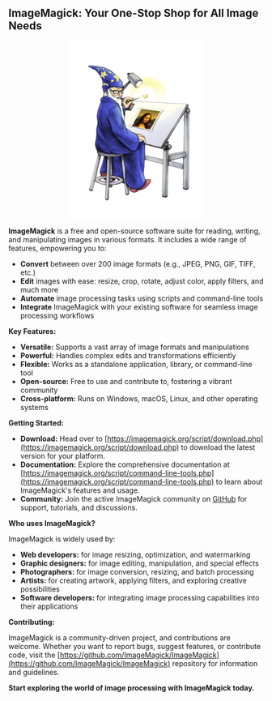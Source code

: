 ## ImageMagick: Your One-Stop Shop for All Image Needs

<p align="center">
<img align="center" src="wizard.png" alt="ImageMagick logo" />
</p>

**ImageMagick** is a free and open-source software suite for reading, writing, and manipulating images in various formats. It includes a wide range of features, empowering you to:

* **Convert** between over 200 image formats (e.g., JPEG, PNG, GIF, TIFF, etc.)
* **Edit** images with ease: resize, crop, rotate, adjust color, apply filters, and much more
* **Automate** image processing tasks using scripts and command-line tools
* **Integrate** ImageMagick with your existing software for seamless image processing workflows

**Key Features:**

* **Versatile:** Supports a vast array of image formats and manipulations
* **Powerful:** Handles complex edits and transformations efficiently
* **Flexible:** Works as a standalone application, library, or command-line tool
* **Open-source:** Free to use and contribute to, fostering a vibrant community
* **Cross-platform:** Runs on Windows, macOS, Linux, and other operating systems

**Getting Started:**

* **Download:** Head over to [https://imagemagick.org/script/download.php](https://imagemagick.org/script/download.php) to download the latest version for your platform.
* **Documentation:** Explore the comprehensive documentation at [https://imagemagick.org/script/command-line-tools.php](https://imagemagick.org/script/command-line-tools.php) to learn about ImageMagick's features and usage.
* **Community:** Join the active ImageMagick community on [GitHub](https://github.com/ImageMagick/ImageMagick/discussions) for support, tutorials, and discussions.

**Who uses ImageMagick?**

ImageMagick is widely used by:

* **Web developers:** for image resizing, optimization, and watermarking
* **Graphic designers:** for image editing, manipulation, and special effects
* **Photographers:** for image conversion, resizing, and batch processing
* **Artists:** for creating artwork, applying filters, and exploring creative possibilities
* **Software developers:** for integrating image processing capabilities into their applications

**Contributing:**

ImageMagick is a community-driven project, and contributions are welcome. Whether you want to report bugs, suggest features, or contribute code, visit the [https://github.com/ImageMagick/ImageMagick](https://github.com/ImageMagick/ImageMagick) repository for information and guidelines.

**Start exploring the world of image processing with ImageMagick today.**
